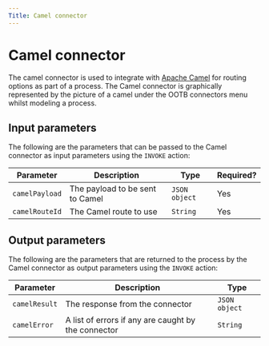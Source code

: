 ```yaml
---
Title: Camel connector
---
```


# Camel connector
The camel connector is used to integrate with [Apache Camel](http://camel.apache.org/) for routing options as part of a process. The Camel connector is graphically represented by the picture of a camel under the OOTB connectors menu whilst modeling a process. 




## Input parameters
The following are the parameters that can be passed to the Camel connector as input parameters using the `INVOKE` action:

| Parameter | Description | Type | Required? |
| --------  | ----------- | ---- | --------- |
| `camelPayload` | The payload to be sent to Camel  | `JSON object` | Yes |
| `camelRouteId` | The Camel route to use | `String`| Yes | 


## Output parameters
The following are the parameters that are returned to the process by the Camel connector as output parameters using the `INVOKE` action:

| Parameter | Description | Type |
| --------  | ----------- | ---- |
| `camelResult` | The response from the connector | `JSON object` | 
| `camelError` | A list of errors if any are caught by the connector | `String` | 
